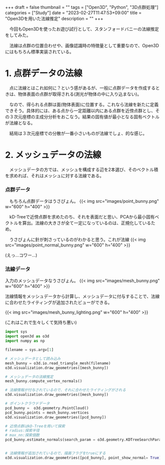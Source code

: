 +++
draft = false
thumbnail = ""
tags = ["Open3D", "Python", "3D点群処理"]
categories = ["Study"]
date = "2023-02-27T11:47:53+09:00"
title = "Open3Dを用いた法線推定"
description = ""
+++

　今回もOpen3Dを使ったお遊び試行として、スタンフォードバニーの法線推定をしてみた。  

　法線は点群の位置合わせや、画像認識時の特徴量として重要なので、Open3Dにはもちろん標準実装されている。

# 1. 点群データの法線  
　点に法線とはこれ如何に？という感があるが、一般に点群データを作成するときは、物体表面の点群が取得される(測光が物体の中に入り込まない)。  

　なので、得られる点群は面(物体表面)に位置する。これなら法線を新たに定義できそう。具体的には、ある点から一定距離以内にある点群を近傍点群とし、その３次元座標の主成分分析をおこなう。結果の固有値が最小となる固有ベクトルが法線となる。 

　結局は３次元座標での分散が一番小さいものが法線でしょ、的な感じ。

# 2. メッシュデータの法線
　メッシュデータの方では、メッシュを構成する辺を2本選び、そのベクトル積を求めれば、それはメッシュに対する法線である。


### 点群データ

　もちろん点群データはうさぴょん。
{{< img src="images/point_bunny.png" w="600" h="400" >}}

　kD-Treeで近傍点群を求めたのち、それを表面だと思い、PCAから最小固有ベクトルを算出。法線の大きさが全て一定になっているのは、正規化しているため。

　うさぴょんに針が刺さっているのがわかると思う。これが法線
{{< img src="images/point_normal_bunny.png" w="600" h="400" >}}

(えっ...コワー...)
### 法線データ

入力のメッシュデータなうさぴょん。
{{< img src="images/mesh_bunny.png" w="600" h="400" >}}

法線情報をメッシュデータから計算し、メッシュデータに付与することで、法線に合わせたライティングが追加されたビューができる。

{{< img src="images/mesh_bunny_lighting.png" w="600" h="400" >}}

(これはこれで生々しくて気持ち悪い)

```python
import sys
import open3d as o3d 
import numpy as np 

filename = sys.argv[1] 

# メッシュデータとして読み込み
mesh_bunny = o3d.io.read_triangle_mesh(filename)
o3d.visualization.draw_geometries([mesh_bunny])

# メッシュデータの法線推定
mesh_bunny.compute_vertex_normals()

# 法線情報が付与されているので、それに合わせたライティングがされる
o3d.visualization.draw_geometries([mesh_bunny])

# ポイントクラウドデータ
pcd_bunny =  o3d.geometry.PointCloud()
pcd_bunny.points = mesh_bunny.vertices
o3d.visualization.draw_geometries([pcd_bunny])

# 近傍点群はkD-Treeを用いて探索
# radius:探索半径
# max_nn:探索個数 
pcd_bunny.estimate_normals(search_param = o3d.geometry.KDTreeSearchParamHybrid(radius=10.0,\
                                                                               max_nn=10))

# 法線情報が追加されているので、描画フラグをtrueにする
o3d.visualization.draw_geometries([pcd_bunny], point_show_normal= True)

```

